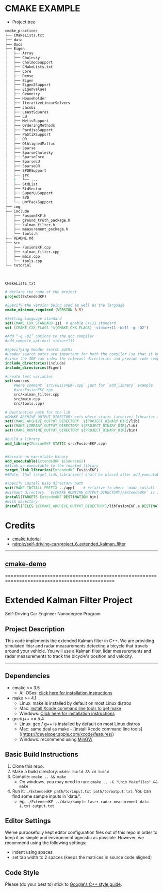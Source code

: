 # CMAKE EXAMPLE
- Project tree
```bash
cmake_practice/
├── CMakeLists.txt
├── data
├── Docs
├── Eigen
│   ├── Array
│   ├── Cholesky
│   ├── CholmodSupport
│   ├── CMakeLists.txt
│   ├── Core
│   ├── Dense
│   ├── Eigen
│   ├── Eigen2Support
│   ├── Eigenvalues
│   ├── Geometry
│   ├── Householder
│   ├── IterativeLinearSolvers
│   ├── Jacobi
│   ├── LeastSquares
│   ├── LU
│   ├── MetisSupport
│   ├── OrderingMethods
│   ├── PardisoSupport
│   ├── PaStiXSupport
│   ├── QR
│   ├── QtAlignedMalloc
│   ├── Sparse
│   ├── SparseCholesky
│   ├── SparseCore
│   ├── SparseLU
│   ├── SparseQR
│   ├── SPQRSupport
│   ├── src
│   |   └── ...
│   ├── StdList
│   ├── StdVector
│   ├── SuperLUSupport
│   ├── SVD
│   └── UmfPackSupport
├── img
├── include
│   ├── FusionEKF.h
│   ├── ground_truth_package.h
│   ├── kalman_filter.h
│   ├── measurement_package.h
│   └── tools.h
├── README.md
├── src
│   ├── FusionEKF.cpp
│   ├── kalman_filter.cpp
│   ├── main.cpp
│   └── tools.cpp
└── tutorial
```

<br>

`CMakeLists.txt`

```cmake
# declare the name of the project
project(ExtendedKF)

#Specify the version being used as well as the language
cmake_minimum_required (VERSION 3.5)

#Setting language standard
set(CMAKE_CXX_STANDARD 11)  # enable C++11 standard
set (CMAKE_CXX_FLAGS "${CMAKE_CXX_FLAGS} -std=c++11 -Wall -g -O2")

#Add “-g -O2” options to the gcc compiler
#add_compile_options(-std=c++11)

#Specifying header search paths
#Header search paths are important for both the compiler (so that it knows where to search for headers) but also for CLion,
#since the IDE can index the relevant directories and provide code completion and navigation facilities on #include statements.
include_directories(include)
include_directories(Eigen)

#create text variables
set(sources
    #Here comment `src/FusionEKF.cpp` just for `add_library` example
    #src/FusionEKF.cpp
    src/kalman_filter.cpp
    src/main.cpp
    src/tools.cpp)

# Destination path for the lib
#CMAKE_ARCHIVE_OUTPUT_DIRECTORY sets where static (archive) libraries (.a files on Linux) will be built. It doesn't affect where install puts files
set(CMAKE_ARCHIVE_OUTPUT_DIRECTORY  ${PROJECT_BINARY_DIR}/lib)
set(CMAKE_LIBRARY_OUTPUT_DIRECTORY ${PROJECT_BINARY_DIR}/lib)
set(CMAKE_RUNTIME_OUTPUT_DIRECTORY ${PROJECT_BINARY_DIR}/bin)

#build a library
add_library(FusionEKF STATIC src/FusionEKF.cpp)


##create an executable binary
add_executable(ExtendedKF ${sources})
##link an executable to the located library
target_link_libraries(ExtendedKF FusionEKF)
##Note, that target_link_libraries() shall be placed after add_executable() command.

#specify install base directory path
set(CMAKE_INSTALL_PREFIX ../app)    # relative to where `make install` is executated
#without directory, `${CMAKE_RUNTIME_OUTPUT_DIRECTORY}/ExtendedKF` is INVALID
install(TARGETS ExtendedKF DESTINATION bin)
#with directory
install(FILES ${CMAKE_ARCHIVE_OUTPUT_DIRECTORY}/libFusionEKF.a DESTINATION lib)
```

# Credits

- [cmake tutorial](tutorial)
- [ndrplz/self-driving-car/project_6_extended_kalman_filter](https://github.com/ndrplz/self-driving-car/tree/master/project_6_extended_kalman_filter)

---

## [cmake-demo](cmake-demo)

=============================================================================================
# Extended Kalman Filter Project
Self-Driving Car Engineer Nanodegree Program

## Project Description

This code implements the extended Kalman filter in C++. We are providing simulated lidar and radar measurements detecting a bicycle that travels around your vehicle. You will use a Kalman filter, lidar measurements and radar measurements to track the bicycle's position and velocity.

---

## Dependencies

* cmake >= 3.5
  * All OSes: [click here for installation instructions](https://cmake.org/install/)
* make >= 4.1
  * Linux: make is installed by default on most Linux distros
  * Mac: [install Xcode command line tools to get make](https://developer.apple.com/xcode/features/)
  * Windows: [Click here for installation instructions](http://gnuwin32.sourceforge.net/packages/make.htm)
* gcc/g++ >= 5.4
  * Linux: gcc / g++ is installed by default on most Linux distros
  * Mac: same deal as make - [install Xcode command line tools]((https://developer.apple.com/xcode/features/)
  * Windows: recommend using [MinGW](http://www.mingw.org/)

## Basic Build Instructions

1. Clone this repo.
2. Make a build directory: `mkdir build && cd build`
3. Compile: `cmake .. && make`
   * On windows, you may need to run: `cmake .. -G "Unix Makefiles" && make`
4. Run it: `./ExtendedKF path/to/input.txt path/to/output.txt`. You can find
   some sample inputs in 'data/'.
    - eg. `./ExtendedKF ../data/sample-laser-radar-measurement-data-1.txt output.txt`

## Editor Settings

We've purposefully kept editor configuration files out of this repo in order to
keep it as simple and environment agnostic as possible. However, we recommend
using the following settings:

* indent using spaces
* set tab width to 2 spaces (keeps the matrices in source code aligned)

## Code Style

Please (do your best to) stick to [Google's C++ style guide](https://google.github.io/styleguide/cppguide.html).

